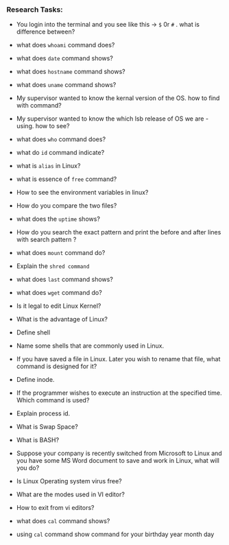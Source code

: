 ### Research Tasks:
- You login into the terminal and you see like this -> `$` 0r `#` .
what is difference between?

- what does `whoami` command does?
- what does `date` command shows?
- what does `hostname` command shows?
- what does `uname` command shows?
- My supervisor wanted to know the kernal version of the OS. how to find with command?
- My supervisor wanted to know the which lsb release of OS we are - using. how to see?
- what does `who` command does?
- what do `id` command indicate?
- what is `alias` in Linux?
- what is essence of `free` command?
- How to see the environment variables in linux?
- How do you compare the two files?
- what does the `uptime` shows?
- How do you search the exact pattern and print the before and after lines with search pattern ?
- what does `mount` command do?
- Explain the `shred command`
- what does `last` command shows?
- what does `wget` command do?
- Is it legal to edit Linux Kernel?
- What is the advantage of Linux?
- Define shell
- Name some shells that are commonly used in Linux.
- If you have saved a file in Linux. Later you wish to rename that file, what command is designed for it?
- Define inode.
- If the programmer wishes to execute an instruction at the specified time. Which command is used?
- Explain process id.
- What is Swap Space?
- What is BASH?
- Suppose your company is recently switched from Microsoft to Linux and you have some MS Word document to save and work in Linux, what will you do?
- Is Linux Operating system virus free?
- What are the modes used in VI editor?
- How to exit from vi editors?
- what does `cal` command shows?
- using `cal` command show command for your birthday year month day
